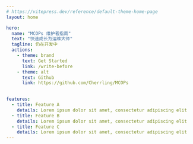 ```yaml
---
# https://vitepress.dev/reference/default-theme-home-page
layout: home

hero:
  name: "MCOPs 维护者指南"
  text: "快速成长为运维大师"
  tagline: 仍在开发中
  actions:
    - theme: brand
      text: Get Started
      link: /write-before
    - theme: alt
      text: Github
      link: https://github.com/Cherrling/MCOPs
      

features:
  - title: Feature A
    details: Lorem ipsum dolor sit amet, consectetur adipiscing elit
  - title: Feature B
    details: Lorem ipsum dolor sit amet, consectetur adipiscing elit
  - title: Feature C
    details: Lorem ipsum dolor sit amet, consectetur adipiscing elit
---
```


